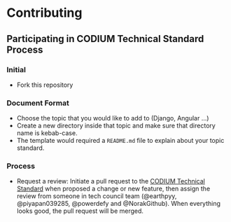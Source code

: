 # Contributing

## Participating in CODIUM Technical Standard Process

### Initial

- Fork this repository

### Document Format

- Choose the topic that you would like to add to (Django, Angular ...)
- Create a new directory inside that topic and make sure that directory name is kebab-case.
- The template would required a `README.md` file to explain about your topic standard.

### Process

- Request a review: Initiate a pull request to the [CODIUM Technical Standard](https://github.com/C0D1UM/technical-standard) when proposed a change or new feature, then assign the review from someone in tech council team (@earthpyy, @piyapan039285, @powerdefy and @NorakGithub). When everything looks good, the pull request will be merged.
